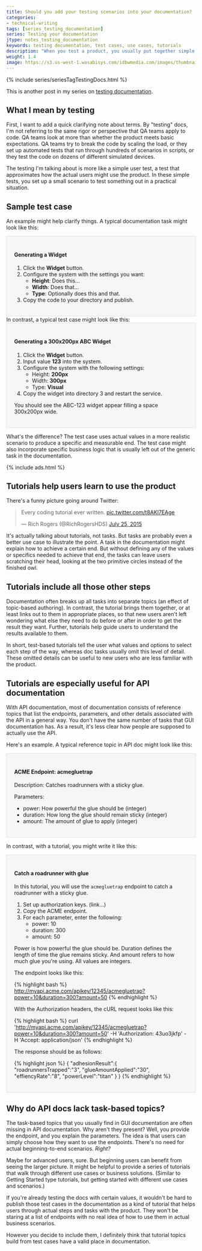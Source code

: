 ```yaml
---
title: Should you add your testing scenarios into your documentation?
categories:
- technical-writing
tags: [series_testing_documentation]
series: Testing your documentation
jtype: notes_testing_documentation
keywords: testing documentation, test cases, use cases, tutorials
description: "When you test a product, you usually put together simple test scenarios that include actual values and other specific details. You can repackage these test scenarios into documentation-based tutorials that help users understand how to use the product. By including specific values and instruction with a defined end, new users can better understand how to use the product for different use cases and scenarios."
weight: 1.4
image: https://s3.us-west-1.wasabisys.com/idbwmedia.com/images/thumbnails/testingscenarios.png
---
```

{% include series/seriesTagTestingDocs.html %}
<style>
div pre {
background-color: #fdfdfd;
}
</style>
This is another post in my series on [testing documentation](https://idratherbewriting.com/2015/07/07/testing-your-instructions/).

## What I mean by testing
First, I want to add a quick clarifying note about terms. By "testing" docs, I'm not referring to the same rigor or perspective that QA teams apply to code. QA teams look at more than whether the product meets basic expectations. QA teams try to break the code by scaling the load, or they set up automated tests that run through hundreds of scenarios in scripts, or they test the code on dozens of different simulated devices.

The testing I'm talking about is more like a simple user test, a test that approximates how the actual users might use the product. In these simple tests, you set up a small scenario to test something out in a practical situation.

## Sample test case

An example might help clarify things. A typical documentation task might look like this:

<div style="background-color: #f6f6f6; padding: 20px; border: 1px solid #dddddd">
<h4>Generating a Widget</h4>

<ol>
<li>Click the <b>Widget</b> button.</li>
<li>Configure the system with the settings you want:
 <ul><li><b>Height</b>: Does this...</li>
 <li><b>Width</b>: Does that...</li>
 <li><b>Type</b>: Optionally does this and that.</li>
 </ul>
 </li>
<li>Copy the code to your directory and publish.</li>
</ol>
</div>
In contrast, a typical test case might look like this:

<div style="background-color: #f6f6f6; padding: 20px; border: 1px solid #dddddd">

<h4>Generating a 300x200px ABC Widget</h4>

<ol>
<li>Click the <b>Widget</b> button.</li>
<li>Input value <b>123</b> into the system.</li>
<li>Configure the system with the following settings:
 <ul><li>Height: <b>200px</b></li>
 <li>Width: <b>300px</b></li>
 <li>Type: <b>Visual</b></li>
 </ul>
 </li>
<li>Copy the widget into directory 3 and restart the service.</li>
</ol>

<p>You should see the ABC-123 widget appear filling a space 300x200px wide.</p>
</div>

What's the difference? The test case uses actual values in a more realistic scenario to produce a specific and measurable end. The test case might also incorporate specific business logic that is usually left out of the generic task in the documentation.

{% include ads.html %}

## Tutorials help users learn to use the product

There's a funny picture going around Twitter:

<blockquote class="twitter-tweet" lang="en"><p lang="en" dir="ltr">Every coding tutorial ever written. <a href="http://t.co/t8AKl7EAge">pic.twitter.com/t8AKl7EAge</a></p>&mdash; Rich Rogers (@RichRogersHDS) <a href="https://twitter.com/RichRogersHDS/status/624982014257553409">July 25, 2015</a></blockquote>
<script async src="//platform.twitter.com/widgets.js" charset="utf-8"></script>

It's actually talking about tutorials, not tasks. But tasks are probably even a better use case to illustrate the point. A task in the documentation might explain how to achieve a certain end. But without defining any of the values or specifics needed to achieve that end, the tasks can leave users scratching their head, looking at the two primitive circles instead of the finished owl.

## Tutorials include all those other steps

Documentation often breaks up all tasks into separate topics (an effect of topic-based authoring). In contrast, the tutorial brings them together, or at least links out to them in appropriate places, so that new users aren't left wondering what else they need to do before or after in order to get the result they want. Further, tutorials help guide users to understand the results available to them.

In short, test-based tutorials tell the user what values and options to select each step of the way, whereas doc tasks usually omit this level of detail. These omitted details can be useful to new users who are less familiar with the product.

## Tutorials are especially useful for API documentation
With API documentation, most of documentation consists of reference topics that list the endpoints, parameters, and other details associated with the API in a general way. You don't have the same number of tasks that GUI documentation has. As a result, it's less clear how people are supposed to actually use the API.

Here's an example. A typical reference topic in API doc might look like this:

<div style="background-color: #f6f6f6; padding: 20px; border: 1px solid #dddddd">
<h4>ACME Endpoint: acmegluetrap</h4>

<p>Description: Catches roadrunners with a sticky glue. </p>

<p>Parameters:</p>
<ul>
<li>power: How powerful the glue should be (integer)</li>
<li>duration: How long the glue should remain sticky (integer)</li>
<li>amount: The amount of glue to apply (integer)</li>
</ul>
</div>

In contrast, with a tutorial, you might write it like this:

<div style="background-color: #f6f6f6; padding: 20px; border: 1px solid #dddddd">
<h4>Catch a roadrunner with glue</h4>

<p>In this tutorial, you will use the <code>acmegluetrap</code> endpoint to catch a roadrunner with a sticky glue. </p>

<ol>
<li>Set up authorization keys. (link...)</li>
<li>Copy the ACME endpoint. </li>
<li>For each parameter, enter the following:
 <ul><li>power: 10</li>
 <li>duration: 300</li>
 <li>amount: 50</li></ul>
 </li>
 </ol>
<p>Power is how powerful the glue should be. Duration defines the length of time the glue remains sticky. And amount refers to how much glue you're using. All values are integers.</p>

<p>The endpoint looks like this:</p>

{% highlight bash %}
http://myapi.acme.com/apikey/12345/acmegluetrap?power=10&duration=300?amount=50
{% endhighlight %}

<p>With the Authorization headers, the cURL request looks like this:</p>

{% highlight bash %}
curl 'http://myapi.acme.com/apikey/12345/acmegluetrap?power=10&duration=300?amount=50' -H 'Authorization: 43uo3jkfp' -H 'Accept: application/json'
{% endhighlight %}

<p>The response should be as follows:</p>

{% highlight json %}
{
"adhesionResult":{  
       "roadrunnersTrapped":"3",
       "glueAmountApplied":"30",
       "effiencyRate":"8",
       "powerLevel":"titan"
    }
 }
{% endhighlight %}
</div>

## Why do API docs lack task-based topics?

The task-based topics that you usually find in GUI documentation are often missing in API documentation. Why aren't they present? Well, you provide the endpoint, and you explain the parameters. The idea is that users can simply choose how they want to use the endpoints. There's no need for actual beginning-to-end scenarios. *Right?*

Maybe for advanced users, sure. But beginning users can benefit from seeing the larger picture. It might be helpful to provide a series of tutorials that walk through different use cases or business solutions. (Similar to Getting Started type tutorials, but getting started with different use cases and scenarios.)

If you're already testing the docs with certain values, it wouldn't be hard to publish those test cases in the documentation as a kind of tutorial that helps users through actual steps and tasks with the product. They won't be staring at a list of endpoints with no real idea of how to use them in actual business scenarios.

However you decide to include them, I definitely think that tutorial topics build from test cases have a valid place in documentation.
